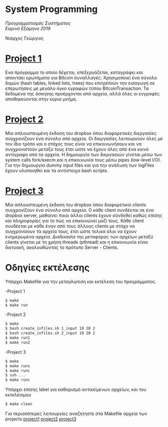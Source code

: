 # System Programming 
 *Προγραμματισμός Συστήματος  
 Εαρινό Εξάμηνο 2019*  
 
 Νιάρχος Γεώργιος 

# [Project 1](https://github.com/GeorgeNiarkhos/System-Programming/blob/master/project1/hw1-spring-2019.pdf)
Ενα πρόγραμμα το οποίο δέχεται, επεξεργάζεται, καταγράφει και απαντάει ερωτήματα για Bitcoin συναλλαγές. Χρησιμοποιεί ένα σύνολο
δομών (hash tables, linked lists, trees) που επιτρέπουν την εισαγωγή σε επερωτήσεις με μεγάλο όγκο εγραφών τύπου BitcoinTransaction. Τα δεδομένα της άσκησης προέρχονται από αρχεία, αλλά όλες οι εγγραφές αποθηκεύονται στην κύρια μνήμη.

# [Project 2](https://github.com/GeorgeNiarkhos/System-Programming/blob/master/project2/hw2-spring-2019.pdf)
Μία απλουστευμένη έκδοση του dropbox όπου διαφορετικές διεργασίες συγχρονίζουν ένα σύνολο από αρχεία. Οι διεργασίες λειτουργούν όλες με τον ίδιο τρόπο και ο στόχος τους είναι να επικοινωνήσουν και να συγχρονιστούν μεταξύ τους έτσι ώστε να έχουν όλες από ένα κοινό αντίγραφο από τα αρχεία. Η δημιουργία των διεργασιών γίνεται μέσω των system calls fork/execm και η επικοινωνία τους μέσω pipes (low-level I/O). Για την δημιουργία dummy input files και για την ανάλυση των logFiles έχουν υλοποιηθεί και τα αντίστοιχα bash scripts.

# [Project 3](https://github.com/GeorgeNiarkhos/System-Programming/blob/master/project3/hw3-spring-2019.pdf)
Μία απλουστευμένη έκδοση του dropbox όπου διαφορετικοί clients συγχρονίζουν ένα σύνολο από αρχεία. Ο κάθε client συνδέεται σε ένα dropbox server, μαθαίνει ποιοι άλλοι clients έχουν σύνδεθεί καθώς επίσης και πληροφορίες για το πώς να επικοινώνεί μαζί τους. Κάθε client συνδέεται με κάθε έναν από τους άλλους clients με στόχο να συγχρονίσουν τα αρχεία τους, έτσι ώστε τελικά όλοι να έχουν ενημερωμένα αρχεία. Διαδικασία της μεταφόρας των αρχείων μεταξύ clients γίνεται με τη χρήση threads (pthread) και η επικοινωνία είναι δικτυακή, ακολουθώντας το πρότυπο Server - Clients. 

# Οδηγίες εκτέλεσης
Υπάρχει Makefile για την μεταγλώτιση και εκτέλεση του προγράμματος.

-Project 1
```sh
$ make
$ make run
```
-Project 2
```sh
$ make
$ bash create_infiles.sh 1_input 10 20 2
$ bash create_infiles.sh 2_input 10 20 2
$ make run1
$ make run2
```
-Project 3
```sh
$ make
$ make runs
$ make runc
$ ssh ...
$ make runc
```
Υπάρχει επίσης label για καθαρισμό αντικείμενων αρχείων, και του εκτελέσιμου
```sh
$ make clean
```
Για περισσότερες λειτουργίες αναζητηστε στα Makefile αρχεία των projects
[project1](https://github.com/GeorgeNiarkhos/System-Programming/blob/master/project1/Makefile) [project2](https://github.com/GeorgeNiarkhos/System-Programming/blob/master/project2/Makefile) [project3](https://github.com/GeorgeNiarkhos/System-Programming/blob/master/project3/Makefile)
